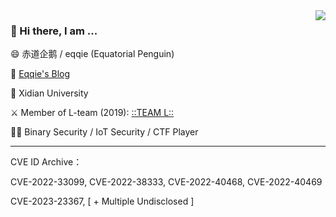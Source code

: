 <img align="right" src="https://github-readme-stats.vercel.app/api?username=victoryang00&show_icons=true&icon_color=0366d6&bg_color=ffffff&hide_title=true" />

### 👋 Hi there, I am ...

😄 赤道企鹅 / eqqie (Equatorial Penguin)

📕 [Eqqie's Blog](https://eqqie.cn/)

🏫 Xidian University

⚔️ Member of L-team (2019): [::TEAM L::](https://l.xdsec.org/about.html)

🧑‍💻 Binary Security / IoT Security  / CTF Player

------

CVE ID Archive：

CVE-2022-33099, CVE-2022-38333, CVE-2022-40468, CVE-2022-40469

CVE-2023-23367, [ + Multiple Undisclosed ]
